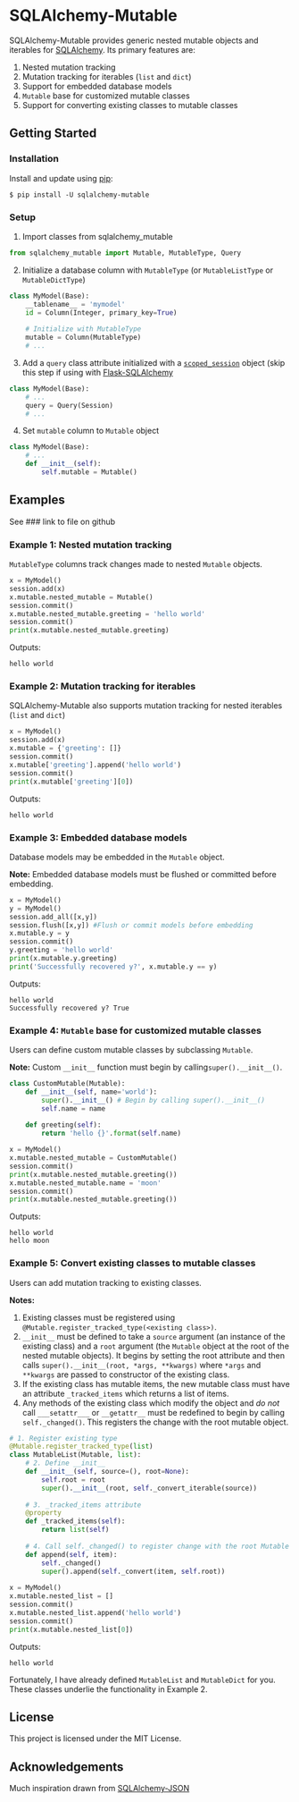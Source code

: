 # SQLAlchemy-Mutable

SQLAlchemy-Mutable provides generic nested mutable objects and iterables for [SQLAlchemy](https://www.sqlalchemy.org). Its primary features are:

1. Nested mutation tracking
2. Mutation tracking for iterables (```list``` and ```dict```)
3. Support for embedded database models
4. ```Mutable``` base for customized mutable classes
5. Support for converting existing classes to mutable classes

## Getting Started

### Installation

Install and update using [pip](https://pip.pypa.io/en/stable/quickstart):

```
$ pip install -U sqlalchemy-mutable
```

### Setup

1. Import classes from sqlalchemy_mutable

```python
from sqlalchemy_mutable import Mutable, MutableType, Query
```

2. Initialize a database column with ```MutableType``` (or ```MutableListType``` or ```MutableDictType```)

```python
class MyModel(Base):
    __tablename__ = 'mymodel'
    id = Column(Integer, primary_key=True)
    
    # Initialize with MutableType
    mutable = Column(MutableType)
    # ...
```

3. Add a ```query``` class attribute initialized with a [```scoped_session```](https://docs.sqlalchemy.org/en/13/orm/contextual.html#sqlalchemy.orm.scoping.scoped_session) object (skip this step if using with [Flask-SQLAlchemy](https://flask-sqlalchemy.palletsprojects.com/en/2.x/)

```python
class MyModel(Base):
    # ...
    query = Query(Session) 
    # ...
```

4. Set ```mutable``` column to ```Mutable``` object

```python
class MyModel(Base):
    # ...
    def __init__(self):
        self.mutable = Mutable()
```

## Examples

See ### link to file on github

### Example 1: Nested mutation tracking

```MutableType``` columns track changes made to nested ```Mutable``` objects.

```python
x = MyModel()
session.add(x)
x.mutable.nested_mutable = Mutable()
session.commit()
x.mutable.nested_mutable.greeting = 'hello world'
session.commit()
print(x.mutable.nested_mutable.greeting)
```

Outputs:

```
hello world
```

### Example 2: Mutation tracking for iterables

SQLAlchemy-Mutable also supports mutation tracking for nested iterables (```list``` and ```dict```)

```python
x = MyModel()
session.add(x)
x.mutable = {'greeting': []}
session.commit()
x.mutable['greeting'].append('hello world')
session.commit()
print(x.mutable['greeting'][0])
```

Outputs:

```
hello world
```

### Example 3: Embedded database models

Database models may be embedded in the ```Mutable``` object.

**Note:** Embedded database models must be flushed or committed before embedding.

```python
x = MyModel()
y = MyModel()
session.add_all([x,y])
session.flush([x,y]) #Flush or commit models before embedding
x.mutable.y = y
session.commit()
y.greeting = 'hello world'
print(x.mutable.y.greeting)
print('Successfully recovered y?', x.mutable.y == y)
```

Outputs:

```
hello world
Successfully recovered y? True
```

### Example 4: ```Mutable``` base for customized mutable classes

Users can define custom mutable classes by subclassing ```Mutable```.

**Note:** Custom ```__init__``` function must begin by calling```super().__init__()```.

```python
class CustomMutable(Mutable):
    def __init__(self, name='world'):
        super().__init__() # Begin by calling super().__init__()
        self.name = name
        
    def greeting(self):
        return 'hello {}'.format(self.name)

x = MyModel()
x.mutable.nested_mutable = CustomMutable()
session.commit()
print(x.mutable.nested_mutable.greeting())
x.mutable.nested_mutable.name = 'moon'
session.commit()
print(x.mutable.nested_mutable.greeting())
```

Outputs:

```
hello world
hello moon
```

### Example 5: Convert existing classes to mutable classes

Users can add mutation tracking to existing classes.

**Notes:**
1. Existing classes must be registered using ```@Mutable.register_tracked_type(<existing class>)```.
2. ```__init__``` must be defined to take a ```source``` argument (an instance of the existing class) and a ```root``` argument (the ```Mutable``` object at the root of the nested mutable objects). It begins by setting the root attribute and then calls ```super().__init__(root, *args, **kwargs)``` where ```*args``` and ```**kwargs``` are passed to constructor of the existing class.
3. If the existing class has mutable items, the new mutable class must have an attribute ```_tracked_items``` which returns a list of items.
4. Any methods of the existing class which modify the object and *do not* call ```___setattr___``` or ```__getattr__``` must be redefined to begin by calling ```self._changed()```. This registers the change with the root mutable object.

```python
# 1. Register existing type
@Mutable.register_tracked_type(list) 
class MutableList(Mutable, list):
    # 2. Define __init__
    def __init__(self, source=(), root=None):
        self.root = root
        super().__init__(root, self._convert_iterable(source))
    
    # 3. _tracked_items attribute
    @property
    def _tracked_items(self):
        return list(self)
    
    # 4. Call self._changed() to register change with the root Mutable object
    def append(self, item):
        self._changed()
        super().append(self._convert(item, self.root))
        
x = MyModel()
x.mutable.nested_list = []
session.commit()
x.mutable.nested_list.append('hello world')
session.commit()
print(x.mutable.nested_list[0])
```

Outputs:

```
hello world
```

Fortunately, I have already defined ```MutableList``` and ```MutableDict``` for you. These classes underlie the functionality in Example 2.

## License

This project is licensed under the MIT License.

## Acknowledgements

Much inspiration drawn from [SQLAlchemy-JSON](https://pypi.org/project/sqlalchemy-json/)